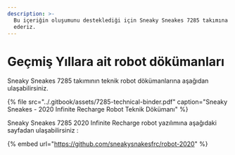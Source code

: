 ```yaml
---
description: >-
  Bu içeriğin oluşumunu desteklediği için Sneaky Sneakes 7285 takımına teşekkür
  ederiz.
---
```


# Geçmiş Yıllara ait robot dökümanları

Sneaky Sneakes 7285 takımının teknik robot dökümanlarına aşağıdan ulaşabilirsiniz.

{% file src="../.gitbook/assets/7285-technical-binder.pdf" caption="Sneaky Sneakes - 2020 Infinite Recharge Robot Teknik Dökümanı" %}

Sneaky Sneakes 7285 2020 Infinite Recharge robot yazılımına aşağıdaki sayfadan ulaşabilirsiniz : 

{% embed url="https://github.com/sneakysnakesfrc/robot-2020" %}



